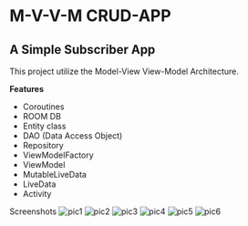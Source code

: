 # M-V-V-M CRUD-APP

## A Simple Subscriber App

This project utilize the Model-View View-Model Architecture.

**Features**

- Coroutines
- ROOM DB
- Entity class
- DAO (Data Access Object)
- Repository
- ViewModelFactory
- ViewModel
- MutableLiveData
- LiveData
- Activity

Screenshots
![pic1](screenshots/screenshot1.png)
![pic2](screenshots/screenshot2.png)
![pic3](screenshots/screenshot3.png)
![pic4](screenshots/screenshot4.png)
![pic5](screenshots/screenshot5.png)
![pic6](screenshots/screenshot6.png)
